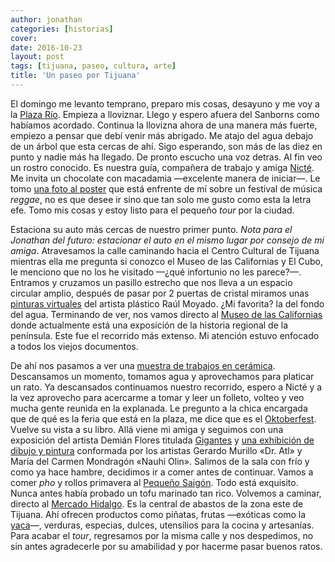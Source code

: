 ```yaml
---
author: jonathan
categories: [historias]
cover: 
date: 2016-10-23
layout: post
tags: [tijuana, paseo, cultura, arte]
title: 'Un paseo por Tijuana'
---
```


El domingo me levanto temprano, preparo mis cosas, desayuno y me voy a la [Plaza Río][plaza-rio]. Empieza a lloviznar. Llego y espero afuera del Sanborns como habíamos acordado.<!--more--> Continua la llovizna ahora de una manera más fuerte, empiezo a pensar que debí venir más abrigado. Me atajo del agua debajo de un árbol que esta cercas de ahí. Sigo esperando, son más de las diez en punto y nadie más ha llegado. De pronto escucho una voz detras. Al fin veo un rostro conocido. Es nuestra guía, compañera de trabajo y amiga [Nicté][nicte]. Me invita un chocolate con macadamia —excelente manera de iniciar—. Le tomo [una foto al poster][foto-de-poster] que está enfrente de mí sobre un festival de música *reggae*, no es que desee ir sino que tan solo me gusto como esta la letra efe. Tomo mis cosas y estoy listo para el pequeño *tour* por la ciudad.

Estaciona su auto más cercas de nuestro primer punto. *Nota para el Jonathan del futuro: estacionar el auto en el mismo lugar por consejo de mi amiga*. Atravesamos la calle caminando hacia el Centro Cultural de Tijuana mientras ella me pregunta si conozco el Museo de las Californias y El Cubo, le menciono que no los he visitado —¿qué infortunio no les parece?—. Entramos y cruzamos un pasillo estrecho que nos lleva a un espacio circular amplio, después de pasar por 2 puertas de cristal miramos unas [pinturas virtuales][pinturas-virtuales] del artista plástico Raúl Moyado. ¿Mi favorita? la del fondo del agua. Terminando de ver, nos vamos directo al [Museo de las Californias][museo-de-las-californias] donde actualmente está una exposición de la historia regional de la península. Este fue el recorrido más extenso. Mi atención estuvo enfocado a todos los viejos documentos.

De ahí nos pasamos a ver una [muestra de trabajos en cerámica][i-bienal-de-ceramica-artistica-contemporanea]. Descansamos un momento, tomamos agua y aprovechamos para platicar un rato. Ya descansados continuamos nuestro recorrido, espero a Nicté y a la vez aprovecho para acercarme a tomar y leer un folleto, volteo y veo mucha gente reunida en la explanada. Le pregunto a la chica encargada que de qué es la feria que está en la plaza, me dice que es el [Oktoberfest][oktoberfest]. Vuelve su vista a su libro. Allá viene mi amiga y seguimos con una exposición del artista Demián Flores titulada [Gigantes][gigantes] y [una exhibición de dibujo y pintura][dr-atl-nahui-olin] conformada por los artistas Gerardo Murillo «Dr. Atl» y María del Carmen Mondragón «Nauhi Olin». Salimos de la sala con frío y como ya hace hambre, decidimos ir a comer antes de continuar. Vamos a comer *pho* y rollos primavera al [Pequeño Saigón][pequeno-saigon]. Todo está exquisito. Nunca antes había probado un tofu marinado tan rico. Volvemos a caminar, directo al [Mercado Hidalgo][mercado-hidalgo]. Es la central de abastos de la zona este de Tijuana. Ahí ofrecen productos como piñatas, frutas —exóticas como la [yaca][yaca]—, verduras, especias, dulces, utensilios para la cocina y artesanías. Para acabar el *tour*, regresamos por la misma calle y nos despedimos, no sin antes agradecerle por su amabilidad y por hacerme pasar buenos ratos.

[plaza-rio]: http://www.plazariotijuana.com.mx/
[nicte]: https://nictetrujillo.wordpress.com/
[foto-de-poster]: https://www.instagram.com/p/BMZ0oXgh9Rw/?taken-by=zuniga.jonathan
[pinturas-virtuales]: http://cecut.gob.mx/exposiciones/exposiciones/cyclorama-movil/
[museo-de-las-californias]: http://www.cecut.gob.mx/emuseo.php
[i-bienal-de-ceramica-artistica-contemporanea]: http://cecut.gob.mx/exposiciones/exposiciones/i-bienal-de-ceramica-artistica-contemporanea/
[oktoberfest]: https://www.facebook.com/Braucer/
[gigantes]: http://cecut.gob.mx/exposiciones/exposiciones/gigantes/
[dr-atl-nahui-olin]: http://cecut.gob.mx/exposiciones/exposiciones/dr-atl-nahui-olin/
[pequeno-saigon]: https://www.facebook.com/PequenoSaigon
[mercado-hidalgo]: http://www.descubretijuana.com/es/atractivos/mercado-hidalgo
[yaca]: https://es.wikipedia.org/wiki/Artocarpus_heterophyllus
